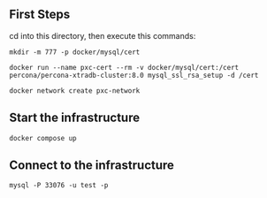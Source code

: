 ## First Steps

cd into this directory, then execute this commands:

```
mkdir -m 777 -p docker/mysql/cert

docker run --name pxc-cert --rm -v docker/mysql/cert:/cert percona/percona-xtradb-cluster:8.0 mysql_ssl_rsa_setup -d /cert

docker network create pxc-network
```

## Start the infrastructure

```
docker compose up
```

## Connect to the infrastructure

```
mysql -P 33076 -u test -p
```
